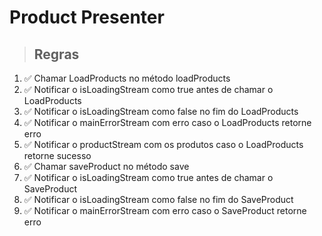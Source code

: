 # Product Presenter

> ## Regras

1. ✅ Chamar LoadProducts no método loadProducts
2. ✅ Notificar o isLoadingStream como true antes de chamar o LoadProducts
3. ✅ Notificar o isLoadingStream como false no fim do LoadProducts
4. ✅ Notificar o mainErrorStream com erro caso o LoadProducts retorne erro
5. ✅ Notificar o productStream com os produtos caso o LoadProducts retorne sucesso
6. ✅ Chamar saveProduct no método save
7. ✅ Notificar o isLoadingStream como true antes de chamar o SaveProduct
8. ✅ Notificar o isLoadingStream como false no fim do SaveProduct
9. ✅ Notificar o mainErrorStream com erro caso o SaveProduct retorne erro
